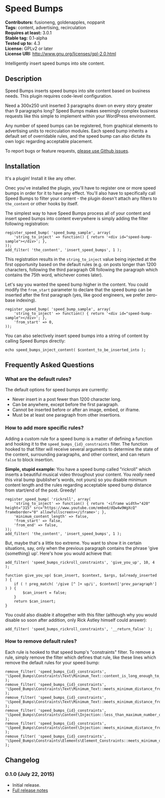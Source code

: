 # Speed Bumps #
**Contributors:** fusioneng, goldenapples, noppanit  
**Tags:** content, advertising, recirculation  
**Requires at least:** 3.0.1  
**Stable tag:** 0.1-alpha  
**Tested up to:** 4.3  
**License:** GPLv2 or later  
**License URI:** http://www.gnu.org/licenses/gpl-2.0.html  

Intelligently insert speed bumps into site content.

## Description ##

Speed Bumps inserts speed bumps into site content based on business needs. This plugin requires code-level configuration.

Need a 300x250 unit inserted 3 paragraphs down on every story greater than 9 paragraphs long? Speed Bumps makes seemingly complex business requests like this simple to implement within your WordPress environment.

Any number of speed bumps can be registered, from graphical elements to advertising units to recirculation modules. Each speed bump inherits a default set of overridable rules, and the speed bump can also dictate its own logic regarding acceptable placement.

To report bugs or feature requests, [please use Github issues](https://github.com/fusioneng/speed-bumps).

## Installation ##

It's a plugin! Install it like any other.

Onec you've installed the plugin, you'll have to register one or more speed bumps in order for it to have any effect. You'll also have to specifically call Speed Bumps to filter your content - the plugin doesn't attach any filters to `the_content` or other hooks by itself.

The simplest way to have Speed Bumps process all of your content and insert speed bumps into content everywhere is simply adding the filter following registration:

```
register_speed_bump( 'speed_bump_sample', array(
	'string_to_inject' => function() { return '<div id="speed-bump-sample"></div>'; },
));
add_filter( 'the_content', 'insert_speed_bumps', 1 );
```

This registration results in the `string_to_inject` value being injected at the first opportunity based on the default rules (e.g. on posts longer than 1200 characters, following the third paragraph OR following the paragraph which contains the 75th word, whichever comes later).

Let's say you wanted the speed bump higher in the content. You could modify the `from_start` parameter to declare that the speed bump can be inserted after the first paragraph (yes, like good engineers, we prefer zero-base indexing).
```
register_speed_bump( 'speed_bump_sample', array(
	'string_to_inject' => function() { return '<div id="speed-bump-sample"></div>'; },
	'from_start' => 0,
));
```

You can also selectively insert speed bumps into a string of content by calling Speed Bumps directly:

```
echo speed_bumps_inject_content( $content_to_be_inserted_into );
```

## Frequently Asked Questions ##

### What are the default rules? ###

The default options for speed bumps are currently:

- Never insert in a post fewer than 1200 character long.
- Can be anywhere, except before the first paragraph.
- Cannot be inserted before or after an image, embed, or iframe.
- Must be at least one paragraph from other insertions.

### How to add more specific rules? ###

Adding a custom rule for a speed bump is a matter of defining a function and hooking it to the `speed_bumps_{id}_constraints` filter. The function hooked to that filter will receive several arguments to determine the state of the content, surrounding paragraphs, and other context, and can return `false` to block insertion.

**Simple, stupid example:** You have a speed bump called "rickroll" which inserts a beautiful musical video throughout your content. You _really_ need this viral bump (publisher's words, not yours) so you disable minimum content length and the rules regarding acceptable speed bump distance from start/end of the post. Greedy!  

```
register_speed_bump( 'rickroll', array(
	'string_to_inject' => function() { return '<iframe width="420" height="315" src="https://www.youtube.com/embed/dQw4w9WgXcQ" frameborder="0" allowfullscreen></iframe>'; },
	'minimum_content_length' => false,
	'from_start' => false,
	'from_end' => false,
));
add_filter( 'the_content', 'insert_speed_bumps', 1 );
```

But, maybe that's a little too extreme. You want to show it in certain situations, say, only when the previous paragraph contains the phrase 'give {something} up'. Here's how you would achieve that:

```
add_filter( 'speed_bumps_rickroll_constraints', 'give_you_up', 10, 4 );

function give_you_up( $can_insert, $context, $args, $already_inserted ) {
	if ( ! preg_match( '/give [^ ]+ up/i', $context['prev_paragraph'] ) ) {
		$can_insert = false;
	}
	return $can_insert;
}
```

You could also disable it altogether with this filter (although why you would disable so soon after addition, only Rick Astley himself could answer):

```
add_filter( 'speed_bumps_rickroll_constraints', '__return_false' );
```

### How to remove default rules? ###

Each rule is hooked to that speed bump's "constraints" filter. To remove a rule, simply remove the filter which defines that rule, like these lines which remove the default rules for your speed bump:

```
remove_filter( 'speed_bumps_{id}_constraints', '\Speed_Bumps\Constraints\Text\Minimum_Text::content_is_long_enough_to_insert' );
remove_filter( 'speed_bumps_{id}_constraints', '\Speed_Bumps\Constraints\Text\Minimum_Text::meets_minimum_distance_from_start' );
remove_filter( 'speed_bumps_{id}_constraints', '\Speed_Bumps\Constraints\Text\Minimum_Text::meets_minimum_distance_from_end' );
remove_filter( 'speed_bumps_{id}_constraints', '\Speed_Bumps\Constraints\Content\Injection::less_than_maximum_number_of_inserts' );
remove_filter( 'speed_bumps_{id}_constraints', '\Speed_Bumps\Constraints\Content\Injection::meets_minimum_distance_from_other_inserts' );
remove_filter( 'speed_bumps_{id}_constraints', '\Speed_Bumps\Constraints\Elements\Element_Constraints::meets_minimum_distance_from_elements' );
```

## Changelog ##

### 0.1.0 (July 22, 2015) ###

* Initial release.
* [Full release notes](http://fus.in/1MidK1N)